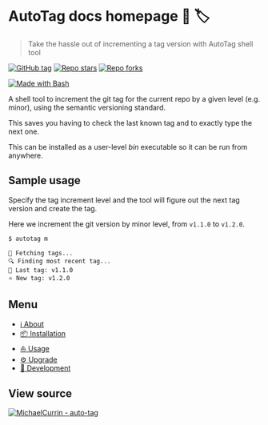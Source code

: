 # AutoTag docs homepage 🤖 🏷️
> Take the hassle out of incrementing a tag version with AutoTag shell tool

[![GitHub tag](https://img.shields.io/github/tag/MichaelCurrin/auto-tag.svg)](https://GitHub.com/MichaelCurrin/auto-tag/tags/)
[![Repo stars](https://img.shields.io/github/stars/MichaelCurrin/auto-tag?style=social)](https://github.com/MichaelCurrin/auto-tag)
[![Repo forks](https://img.shields.io/github/forks/MichaelCurrin/auto-tag?style=social)](https://github.com/MichaelCurrin/auto-tag)

[![Made with Bash](https://img.shields.io/badge/Made%20with-Bash-blue?logo=gnu-bash&logoColor=white)](https://www.gnu.org/software/bash/)

A shell tool to increment the git tag for the current repo by a given level (e.g. minor), using the semantic versioning standard.

This saves you having to check the last known tag and to exactly type the next one.

This can be installed as a user-level _bin_ executable so it can be run from anywhere.


## Sample usage

Specify the tag increment level and the tool will figure out the next tag version and create the tag.

Here we increment the git version by minor level, from `v1.1.0` to `v1.2.0`.

```sh
$ autotag m
```
```
🚛 Fetching tags...
🔍 Finding most recent tag...
👴 Last tag: v1.1.0
⭐ New tag: v1.2.0
```


## Menu

- [ℹ️ About](about)
- [📦 Installation](installation)
- [⛵ Usage](usage)
- [⚙️ Upgrade](upgrade)
- [👷 Development](development)


## View source

[![MichaelCurrin - auto-tag](https://img.shields.io/static/v1?label=MichaelCurrin&message=auto-tag&color=blue&logo=github)](https://github.com/MichaelCurrin/auto-tag)
